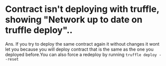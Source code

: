 # Contract isn't deploying with truffle, showing "Network up to date on truffle deploy"..
Ans. If you try to deploy the same contract again it without changes it wont let you because you will deploy contract that is the same as the one you deployed before.You can also force a redeploy by running `truffle deploy --reset`
